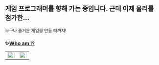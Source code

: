 ## 게임 프로그래머를 향해 가는 중입니다. 근데 이제 물리를 첨가한...

누구나 즐거운 게임을 만들 때까지!

### ✨[Who am I?](https://github.com/hhj3258/Portfolio)



<table><tr><td valign="top" width="50%">

<img src="https://github-readme-stats.vercel.app/api?username=hhj3258&show_icons=true&count_private=true&hide_border=true" align="left" style="width: 100%" />

</td><td valign="top" width="50%">

<img src="https://github-readme-stats.vercel.app/api/top-langs/?username=hhj3258&hide_border=true&layout=compact" align="left" style="width: 100%" />

</td></tr></table>  

<br/>  
